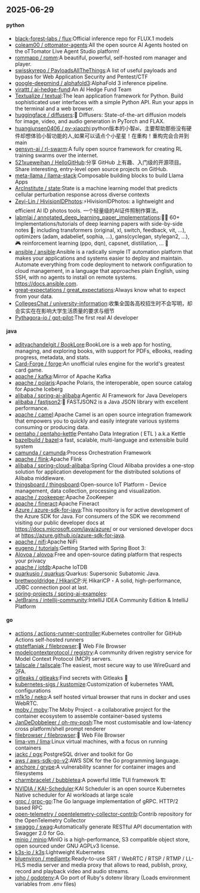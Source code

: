 ## 2025-06-29

#### python
* [black-forest-labs / flux](https://github.com/black-forest-labs/flux):Official inference repo for FLUX.1 models
* [coleam00 / ottomator-agents](https://github.com/coleam00/ottomator-agents):All the open source AI Agents hosted on the oTTomator Live Agent Studio platform!
* [rommapp / romm](https://github.com/rommapp/romm):A beautiful, powerful, self-hosted rom manager and player.
* [swisskyrepo / PayloadsAllTheThings](https://github.com/swisskyrepo/PayloadsAllTheThings):A list of useful payloads and bypass for Web Application Security and Pentest/CTF
* [google-deepmind / alphafold3](https://github.com/google-deepmind/alphafold3):AlphaFold 3 inference pipeline.
* [virattt / ai-hedge-fund](https://github.com/virattt/ai-hedge-fund):An AI Hedge Fund Team
* [Textualize / textual](https://github.com/Textualize/textual):The lean application framework for Python. Build sophisticated user interfaces with a simple Python API. Run your apps in the terminal and a web browser.
* [huggingface / diffusers](https://github.com/huggingface/diffusers):🤗 Diffusers: State-of-the-art diffusion models for image, video, and audio generation in PyTorch and FLAX.
* [huangjunsen0406 / py-xiaozhi](https://github.com/huangjunsen0406/py-xiaozhi):python版本的小智ai，主要帮助那些没有硬件却想体验小智功能的人,如果可以请点个小星星！在重构！重构完会合并到main
* [gensyn-ai / rl-swarm](https://github.com/gensyn-ai/rl-swarm):A fully open source framework for creating RL training swarms over the internet.
* [521xueweihan / HelloGitHub](https://github.com/521xueweihan/HelloGitHub):分享 GitHub 上有趣、入门级的开源项目。Share interesting, entry-level open source projects on GitHub.
* [meta-llama / llama-stack](https://github.com/meta-llama/llama-stack):Composable building blocks to build Llama Apps
* [ArcInstitute / state](https://github.com/ArcInstitute/state):State is a machine learning model that predicts cellular perturbation response across diverse contexts
* [Zeyi-Lin / HivisionIDPhotos](https://github.com/Zeyi-Lin/HivisionIDPhotos):⚡️HivisionIDPhotos: a lightweight and efficient AI ID photos tools. 一个轻量级的AI证件照制作算法。
* [labmlai / annotated_deep_learning_paper_implementations](https://github.com/labmlai/annotated_deep_learning_paper_implementations):🧑‍🏫 60+ Implementations/tutorials of deep learning papers with side-by-side notes 📝; including transformers (original, xl, switch, feedback, vit, ...), optimizers (adam, adabelief, sophia, ...), gans(cyclegan, stylegan2, ...), 🎮 reinforcement learning (ppo, dqn), capsnet, distillation, ... 🧠
* [ansible / ansible](https://github.com/ansible/ansible):Ansible is a radically simple IT automation platform that makes your applications and systems easier to deploy and maintain. Automate everything from code deployment to network configuration to cloud management, in a language that approaches plain English, using SSH, with no agents to install on remote systems. https://docs.ansible.com.
* [great-expectations / great_expectations](https://github.com/great-expectations/great_expectations):Always know what to expect from your data.
* [CollegesChat / university-information](https://github.com/CollegesChat/university-information):收集全国各高校招生时不会写明，却会实实在在影响大学生活质量的要求与细节
* [Pythagora-io / gpt-pilot](https://github.com/Pythagora-io/gpt-pilot):The first real AI developer

#### java
* [adityachandelgit / BookLore](https://github.com/adityachandelgit/BookLore):BookLore is a web app for hosting, managing, and exploring books, with support for PDFs, eBooks, reading progress, metadata, and stats.
* [Card-Forge / forge](https://github.com/Card-Forge/forge):An unofficial rules engine for the world's greatest card game.
* [apache / kafka](https://github.com/apache/kafka):Mirror of Apache Kafka
* [apache / polaris](https://github.com/apache/polaris):Apache Polaris, the interoperable, open source catalog for Apache Iceberg
* [alibaba / spring-ai-alibaba](https://github.com/alibaba/spring-ai-alibaba):Agentic AI Framework for Java Developers
* [alibaba / fastjson2](https://github.com/alibaba/fastjson2):🚄 FASTJSON2 is a Java JSON library with excellent performance.
* [apache / camel](https://github.com/apache/camel):Apache Camel is an open source integration framework that empowers you to quickly and easily integrate various systems consuming or producing data.
* [pentaho / pentaho-kettle](https://github.com/pentaho/pentaho-kettle):Pentaho Data Integration ( ETL ) a.k.a Kettle
* [bazelbuild / bazel](https://github.com/bazelbuild/bazel):a fast, scalable, multi-language and extensible build system
* [camunda / camunda](https://github.com/camunda/camunda):Process Orchestration Framework
* [apache / flink](https://github.com/apache/flink):Apache Flink
* [alibaba / spring-cloud-alibaba](https://github.com/alibaba/spring-cloud-alibaba):Spring Cloud Alibaba provides a one-stop solution for application development for the distributed solutions of Alibaba middleware.
* [thingsboard / thingsboard](https://github.com/thingsboard/thingsboard):Open-source IoT Platform - Device management, data collection, processing and visualization.
* [apache / zookeeper](https://github.com/apache/zookeeper):Apache ZooKeeper
* [apache / fineract](https://github.com/apache/fineract):Apache Fineract
* [Azure / azure-sdk-for-java](https://github.com/Azure/azure-sdk-for-java):This repository is for active development of the Azure SDK for Java. For consumers of the SDK we recommend visiting our public developer docs at https://docs.microsoft.com/java/azure/ or our versioned developer docs at https://azure.github.io/azure-sdk-for-java.
* [apache / nifi](https://github.com/apache/nifi):Apache NiFi
* [eugenp / tutorials](https://github.com/eugenp/tutorials):Getting Started with Spring Boot 3:
* [Alovoa / alovoa](https://github.com/Alovoa/alovoa):Free and open-source dating platform that respects your privacy
* [apache / iotdb](https://github.com/apache/iotdb):Apache IoTDB
* [quarkusio / quarkus](https://github.com/quarkusio/quarkus):Quarkus: Supersonic Subatomic Java.
* [brettwooldridge / HikariCP](https://github.com/brettwooldridge/HikariCP):光 HikariCP・A solid, high-performance, JDBC connection pool at last.
* [spring-projects / spring-ai-examples](https://github.com/spring-projects/spring-ai-examples):
* [JetBrains / intellij-community](https://github.com/JetBrains/intellij-community):IntelliJ IDEA Community Edition & IntelliJ Platform

#### go
* [actions / actions-runner-controller](https://github.com/actions/actions-runner-controller):Kubernetes controller for GitHub Actions self-hosted runners
* [gtsteffaniak / filebrowser](https://github.com/gtsteffaniak/filebrowser):📂 Web File Browser
* [modelcontextprotocol / registry](https://github.com/modelcontextprotocol/registry):A community driven registry service for Model Context Protocol (MCP) servers.
* [tailscale / tailscale](https://github.com/tailscale/tailscale):The easiest, most secure way to use WireGuard and 2FA.
* [gitleaks / gitleaks](https://github.com/gitleaks/gitleaks):Find secrets with Gitleaks 🔑
* [kubernetes-sigs / kustomize](https://github.com/kubernetes-sigs/kustomize):Customization of kubernetes YAML configurations
* [m1k1o / neko](https://github.com/m1k1o/neko):A self hosted virtual browser that runs in docker and uses WebRTC.
* [moby / moby](https://github.com/moby/moby):The Moby Project - a collaborative project for the container ecosystem to assemble container-based systems
* [JanDeDobbeleer / oh-my-posh](https://github.com/JanDeDobbeleer/oh-my-posh):The most customisable and low-latency cross platform/shell prompt renderer
* [filebrowser / filebrowser](https://github.com/filebrowser/filebrowser):📂 Web File Browser
* [lima-vm / lima](https://github.com/lima-vm/lima):Linux virtual machines, with a focus on running containers
* [jackc / pgx](https://github.com/jackc/pgx):PostgreSQL driver and toolkit for Go
* [aws / aws-sdk-go-v2](https://github.com/aws/aws-sdk-go-v2):AWS SDK for the Go programming language.
* [anchore / grype](https://github.com/anchore/grype):A vulnerability scanner for container images and filesystems
* [charmbracelet / bubbletea](https://github.com/charmbracelet/bubbletea):A powerful little TUI framework 🏗
* [NVIDIA / KAI-Scheduler](https://github.com/NVIDIA/KAI-Scheduler):KAI Scheduler is an open source Kubernetes Native scheduler for AI workloads at large scale
* [grpc / grpc-go](https://github.com/grpc/grpc-go):The Go language implementation of gRPC. HTTP/2 based RPC
* [open-telemetry / opentelemetry-collector-contrib](https://github.com/open-telemetry/opentelemetry-collector-contrib):Contrib repository for the OpenTelemetry Collector
* [swaggo / swag](https://github.com/swaggo/swag):Automatically generate RESTful API documentation with Swagger 2.0 for Go.
* [minio / minio](https://github.com/minio/minio):MinIO is a high-performance, S3 compatible object store, open sourced under GNU AGPLv3 license.
* [k3s-io / k3s](https://github.com/k3s-io/k3s):Lightweight Kubernetes
* [bluenviron / mediamtx](https://github.com/bluenviron/mediamtx):Ready-to-use SRT / WebRTC / RTSP / RTMP / LL-HLS media server and media proxy that allows to read, publish, proxy, record and playback video and audio streams.
* [joho / godotenv](https://github.com/joho/godotenv):A Go port of Ruby's dotenv library (Loads environment variables from .env files)
